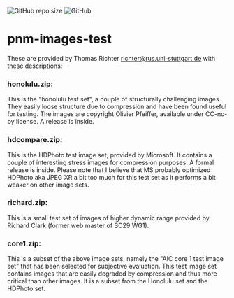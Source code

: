 ![GitHub repo size](https://img.shields.io/github/repo-size/ImageProcessing-ElectronicPublications/pnm-images-test)
![GitHub](https://img.shields.io/github/license/ImageProcessing-ElectronicPublications/pnm-images-test)

# pnm-images-test

These are provided by Thomas Richter <richter@rus.uni-stuttgart.de>
with these descriptions:

### honolulu.zip:

This is the "honolulu test set", a couple of structurally challenging images.
They easily loose structure due to compression and have been found useful for
testing. The images are copyright Olivier Pfeiffer,
available under CC-nc-by license. A release is inside.

### hdcompare.zip:

This is the HDPhoto test image set, provided by Microsoft. It contains a
couple of interesting stress images for compression purposes. A formal
release is inside. Please note that I believe that MS probably optimized
HDPhoto aka JPEG XR a bit too much for this test set as it performs a bit
weaker on other image sets.

### richard.zip:

This is a small test set of images of higher dynamic range provided by
Richard Clark (former web master of SC29 WG1).

### core1.zip:

This is a subset of the above image sets, namely the "AIC core 1 test image
set" that has been selected for subjective evaluation. This test
image set contains images that are easily degraded by compression and
thus more critical than other images. It is a subset from the Honolulu
set and the HDPhoto set.
